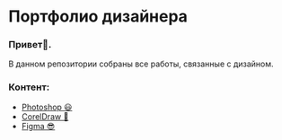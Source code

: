 # Портфолио дизайнера
### Привет👋.

В данном репозитории собраны все работы, связанные с дизайном.  

### Контент:
  - [Photoshop 😃](https://github.com/svyatoslavlipatov/Designer-s_Portfolio/tree/main/Basics_of_computer_graphics/PHOTOSHOP)
  - [CorelDraw 👻](https://github.com/svyatoslavlipatov/Designer-s_Portfolio/tree/main/Basics_of_computer_graphics/COREL)
  - [Figma 😎](https://github.com/svyatoslavlipatov/Designer-s_Portfolio/tree/main/Basics_of_computer_graphics/FIGMA)
